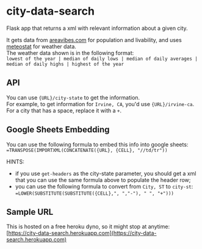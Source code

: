 # city-data-search
Flask app that returns a xml with relevant information about a given city.

It gets data from [areavibes.com](areavibes.com) for population and livability, and uses [meteostat](https://github.com/meteostat/meteostat-python) for weather data.  
The weather data shown is in the following format:  
`lowest of the year | median of daily lows | median of daily averages | median of daily highs | highest of the year`

## API
You can use `{URL}/city-state` to get the information.  
For example, to get information for `Irvine, CA`, you'd use `{URL}/irvine-ca`.  
For a city that has a space, replace it with a `+`.

## Google Sheets Embedding
You can use the following formula to embed this info into google sheets:  
`=TRANSPOSE(IMPORTXML(CONCATENATE({URL}, {CELL}, "//td/tr"))`

HINTS:
- if you use `get-headers` as the city-state parameter, you should get a xml that you can use the same formula above to populate the header row;
- you can use the following formula to convert from `City, ST` to `city-st`:  
`=LOWER(SUBSTITUTE(SUBSTITUTE({CELL},", ","-"), " ", "+")))`

## Sample URL
This is hosted on a free heroku dyno, so it might stop at anytime:  
[https://city-data-search.herokuapp.com](https://city-data-search.herokuapp.com)
